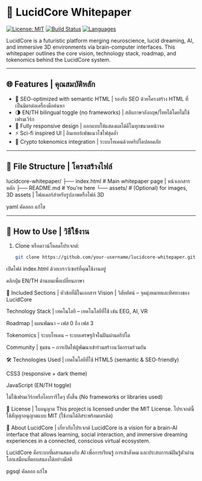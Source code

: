 # 🧠 LucidCore Whitepaper

[![License: MIT](https://img.shields.io/badge/license-MIT-blue.svg)](LICENSE)
[![Build Status](https://img.shields.io/badge/status-active-brightgreen)](#)
[![Languages](https://img.shields.io/badge/language-en%2Fth-blueviolet)](#)

LucidCore is a futuristic platform merging neuroscience, lucid dreaming, AI, and immersive 3D environments via brain-computer interfaces. This whitepaper outlines the core vision, technology stack, roadmap, and tokenomics behind the LucidCore system.

---

## 🌐 Features | คุณสมบัติหลัก

- 🧬 SEO-optimized with semantic HTML | รองรับ SEO ด้วยโครงสร้าง HTML ที่เป็นมิตรต่อเครื่องมือค้นหา
- 🌗 EN/TH bilingual toggle (no frameworks) | สลับภาษาอังกฤษ/ไทยได้โดยไม่ใช้เฟรมเวิร์ก
- 📱 Fully responsive design | ออกแบบให้แสดงผลได้ดีในทุกขนาดหน้าจอ
- ⚡ Sci-fi inspired UI | อินเทอร์เฟซแนวไซไฟสุดล้ำ
- 🔐 Crypto tokenomics integration | ระบบโทเคนด้วยคริปโตปลอดภัย

---

## 📂 File Structure | โครงสร้างไฟล์

lucidcore-whitepaper/
├── index.html # Main whitepaper page | หน้าเอกสารหลัก
├── README.md # You're here
└── assets/ # (Optional) for images, 3D assets | โฟลเดอร์สำหรับรูปภาพหรือไฟล์ 3D

yaml
คัดลอก
แก้ไข

---

## 🚀 How to Use | วิธีใช้งาน

1. Clone หรือดาวน์โหลดโปรเจกต์:
   ```bash
   git clone https://github.com/your-username/lucidcore-whitepaper.git
เปิดไฟล์ index.html ด้วยเบราว์เซอร์ที่คุณใช้งานอยู่

คลิกปุ่ม EN/TH ด้านบนเพื่อเปลี่ยนภาษา

📖 Included Sections | หัวข้อที่มีในเอกสาร
Vision | วิสัยทัศน์ – จุดมุ่งหมายและทิศทางของ LucidCore

Technology Stack | เทคโนโลยี – เทคโนโลยีที่ใช้ เช่น EEG, AI, VR

Roadmap | แผนพัฒนา – เฟส 0 ถึง เฟส 3

Tokenomics | ระบบโทเคน – ระบบเศรษฐกิจในฝันผ่านคริปโต

Community | ชุมชน – การเปิดให้ผู้พัฒนาเข้าร่วมสร้างนวัตกรรมร่วมกัน

🛠️ Technologies Used | เทคโนโลยีที่ใช้
HTML5 (semantic & SEO-friendly)

CSS3 (responsive + dark theme)

JavaScript (EN/TH toggle)

ไม่ใช้เฟรมเวิร์กหรือไลบรารีใดๆ ทั้งสิ้น (No frameworks or libraries used)

📄 License | ใบอนุญาต
This project is licensed under the MIT License.
โปรเจกต์นี้ใช้สัญญาอนุญาตแบบ MIT (ใช้งานได้อิสระพร้อมเครดิต)


🧠 About LucidCore | เกี่ยวกับโปรเจกต์
LucidCore is a vision for a brain-AI interface that allows learning, social interaction, and immersive dreaming experiences in a connected, conscious virtual ecosystem.

LucidCore คือระบบที่ผสานสมองกับ AI เพื่อการเรียนรู้ การเข้าสังคม และประสบการณ์ฝันรู้ตัวผ่านโลกเสมือนที่ตอบสนองได้อย่างมีสติ

pgsql
คัดลอก
แก้ไข
